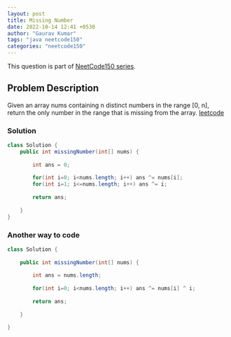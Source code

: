 ```yaml
---
layout: post
title: Missing Number
date: 2022-10-14 12:41 +0530
author: "Gaurav Kumar"
tags: "java neetcode150"
categories: "neetcode150"
---
```


This question is part of [NeetCode150 series](https://neetcode.io/practice).  

## Problem Description

Given an array nums containing n distinct numbers in the range [0, n], return the only number in the range that is missing from the array.
[leetcode](https://leetcode.com/problems/missing-number/)

### Solution

```java
class Solution {
    public int missingNumber(int[] nums) {
        
        int ans = 0;
        
        for(int i=0; i<nums.length; i++) ans ^= nums[i];
        for(int i=1; i<=nums.length; i++) ans ^= i;
        
        return ans;
        
    }
}
```

### Another way to code

```java
class Solution {
    
    public int missingNumber(int[] nums) {
        
        int ans = nums.length;
        
        for(int i=0; i<nums.length; i++) ans ^= nums[i] ^ i;
        
        return ans;
        
    }
    
}
```
